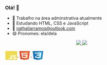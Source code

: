 ### Olá! 👋


- 🔭 Trabalho na área adminstrativa atualmente
- 🌱 Estudando HTML, CSS e JavaScript
- 📧 nathaliarramos@outlook.com
- 😄 Pronomes: ela/dela

<div align="center">
  <a href="https://github.com/nathaliaramos">
  <img height="180em" src="https://github-readme-stats.vercel.app/api?username=nathaliaramos&show_icons=true&theme=dark&include_all_commits=true&count_private=true"/>
  <img height="180em" src="https://github-readme-stats.vercel.app/api/top-langs/?username=nathaliaramos&layout=compact&langs_count=7&theme=dark"/>
</div>
  
<div style="display: inline_block"><br>
  <img align="center" alt="Rafa-Js" height="30" width="40" src="https://raw.githubusercontent.com/devicons/devicon/master/icons/javascript/javascript-plain.svg">
  <img align="center" alt="Rafa-HTML" height="30" width="40" src="https://raw.githubusercontent.com/devicons/devicon/master/icons/html5/html5-original.svg">
  <img align="center" alt="Rafa-CSS" height="30" width="40" src="https://raw.githubusercontent.com/devicons/devicon/master/icons/css3/css3-original.svg">
  </div>
